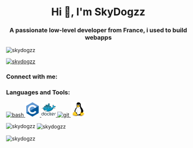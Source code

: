 <h1 align="center">Hi 👋, I'm SkyDogzz</h1>
<h3 align="center">A passionate low-level developer from France, i used to build webapps</h3>

<p align="left"> <img src="https://komarev.com/ghpvc/?username=skydogzz&label=Profile%20views&color=0e75b6&style=flat" alt="skydogzz" /> </p>

<p align="left"> <a href="https://github.com/ryo-ma/github-profile-trophy"><img src="https://github-profile-trophy.vercel.app/?username=skydogzz" alt="skydogzz" /></a> </p>

<h3 align="left">Connect with me:</h3>
<p align="left">
</p>

<h3 align="left">Languages and Tools:</h3>
<p align="left"> <a href="https://www.gnu.org/software/bash/" target="_blank" rel="noreferrer"> <img src="https://www.vectorlogo.zone/logos/gnu_bash/gnu_bash-icon.svg" alt="bash" width="40" height="40"/> </a> <a href="https://www.cprogramming.com/" target="_blank" rel="noreferrer"> <img src="https://raw.githubusercontent.com/devicons/devicon/master/icons/c/c-original.svg" alt="c" width="40" height="40"/> </a> <a href="https://www.docker.com/" target="_blank" rel="noreferrer"> <img src="https://raw.githubusercontent.com/devicons/devicon/master/icons/docker/docker-original-wordmark.svg" alt="docker" width="40" height="40"/> </a> <a href="https://git-scm.com/" target="_blank" rel="noreferrer"> <img src="https://www.vectorlogo.zone/logos/git-scm/git-scm-icon.svg" alt="git" width="40" height="40"/> </a> <a href="https://www.linux.org/" target="_blank" rel="noreferrer"> <img src="https://raw.githubusercontent.com/devicons/devicon/master/icons/linux/linux-original.svg" alt="linux" width="40" height="40"/> </a> </p>

<p><img align="left" src="https://github-readme-stats.vercel.app/api/top-langs?username=skydogzz&show_icons=true&locale=en&layout=compact" alt="skydogzz" /></p>

<p>&nbsp;<img align="center" src="https://github-readme-stats.vercel.app/api?username=skydogzz&show_icons=true&locale=en" alt="skydogzz" /></p>

<p><img align="center" src="https://github-readme-streak-stats.herokuapp.com/?user=skydogzz&" alt="skydogzz" /></p>

